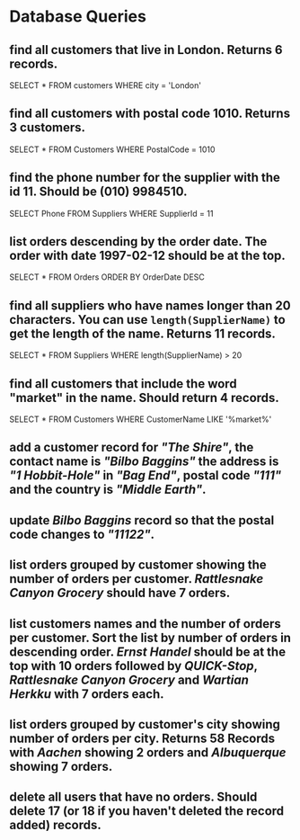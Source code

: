 # Database Queries

## find all customers that live in London. Returns 6 records.

SELECT * FROM customers WHERE city = 'London'

## find all customers with postal code 1010. Returns 3 customers. 

SELECT * FROM Customers WHERE PostalCode = 1010

## find the phone number for the supplier with the id 11. Should be (010) 9984510.

SELECT Phone FROM Suppliers WHERE SupplierId = 11

## list orders descending by the order date. The order with date 1997-02-12 should be at the top.

SELECT * FROM Orders ORDER BY OrderDate DESC

## find all suppliers who have names longer than 20 characters. You can use `length(SupplierName)` to get the length of the name. Returns 11 records.

SELECT * FROM Suppliers WHERE length(SupplierName) > 20

## find all customers that include the word "market" in the name. Should return 4 records.

SELECT * FROM Customers WHERE CustomerName LIKE '%market%'

## add a customer record for _"The Shire"_, the contact name is _"Bilbo Baggins"_ the address is _"1 Hobbit-Hole"_ in _"Bag End"_, postal code _"111"_ and the country is _"Middle Earth"_.


## update _Bilbo Baggins_ record so that the postal code changes to _"11122"_.

## list orders grouped by customer showing the number of orders per customer. _Rattlesnake Canyon Grocery_ should have 7 orders.

## list customers names and the number of orders per customer. Sort the list by number of orders in descending order. _Ernst Handel_ should be at the top with 10 orders followed by _QUICK-Stop_, _Rattlesnake Canyon Grocery_ and _Wartian Herkku_ with 7 orders each.

## list orders grouped by customer's city showing number of orders per city. Returns 58 Records with _Aachen_ showing 2 orders and _Albuquerque_ showing 7 orders.

## delete all users that have no orders. Should delete 17 (or 18 if you haven't deleted the record added) records.
